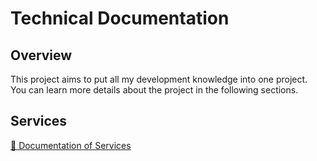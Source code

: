 # Technical Documentation

## Overview
This project aims to put all my development knowledge into one project. 
You can learn more details about the project in the following sections.

## Services
[🔗 Documentation of Services](services/index.md)
